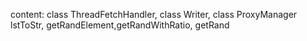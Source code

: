content:
class ThreadFetchHandler, class Writer, class ProxyManager
lstToStr, getRandElement,getRandWithRatio, getRand
